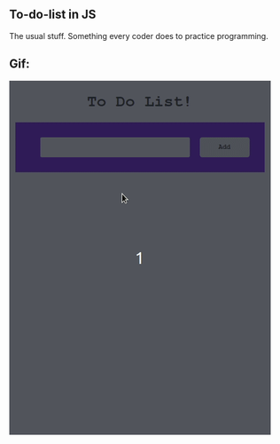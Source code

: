 ## To-do-list in JS

The usual stuff. Something every coder does to practice programming.

## Gif:

![preview](pure_js_css/preview/todo.gif)
